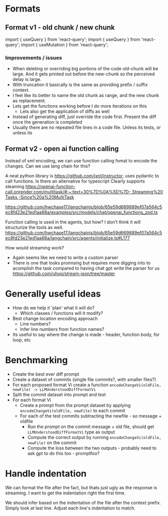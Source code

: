 # Formats

## Format v1 - old chunk / new chunk
<file path="">
<change summary="Updating imports to account for previous change">
<old-chunk>
import { useQuery } from 'react-query';
</old-chunk>
<new-chunk>
import { useQuery } from 'react-query';
import { useMutation } from 'react-query';
</new-chunk>
</change>

### Improvements / issues
- When deleting or overriding big portions of the code old-chunk will be large. And it gets printed out before the new-chunk so the perceived delay is large.
- With truncation it basically is the same as providing prefix / suffix context.
- I feel like its better to name the old chunk as range, and the new chunk as replacement.
- Lets get the functions working before I do more iterations on this
  - Lets also get the application of diffs as well
- Instead of generating diff, just override the code first. Present the diff once the generation is completed
- Usually there are no repeated file lines in a code file. Unless its tests, or unless its


## Format v2 - open ai function calling
Instead of xml encoding, we can use function calling fomat to encode the changes.
Can we use lang chain for this?

A neat python library is https://github.com/jxnl/instructor, uses pydantic to call functions.
Is there an alternative for typescript
Clearly supports steaming https://openai-function-call.onrender.com/multitask/#:~:text=30%7D%0A%5D%7D-,Streaming%20Tasks,-Since%20a%20MultiTask

https://github.com/hwchase17/langchainjs/blob/65e59d669889ef07a564c5ec8fd23e21ed1aa68a/examples/src/models/chat/openai_functions_zod.ts

Function calling is used in the agents, but how? I don't think it will structurize the tools as well.
https://github.com/hwchase17/langchainjs/blob/65e59d669889ef07a564c5ec8fd23e21ed1aa68a/langchain/src/agents/initialize.ts#L177

How would streaming work?
- Again seems like we need to write a custom parser
- There is one that looks promising but requires more digging into to acomplish the task compared to having chat gpt write the parser for us https://github.com/uhop/stream-json/tree/master

# Generally useful ideas
- How do we help it 'plan' what it will do?
  - Which classes / functions will it modify?
- Best change location encoding approach 
  - Line numbers?
  - Infer line numbers from function names?
- Its useful to say where the change is made - header, function body, for loop, etc

# Benchmarking
- Create the best ever diff prompt
- Create a dataset of commits (single file commits?, with smaller files?)
- For each proposed format Vi create a function `encodeChangeVi(oldFile, newFile) -> LLMUnderstoodDiffFormatVi`
- Split the commit dataset into prompt and test
- For each format Vi
  - Create a prompt from the prompt dataset by applying `encodeChangeVi(oldFile, newFile)` to each commit
  - For each of the test commits subtracting the newfile - so message + oldfile
    - Run the prompt on the commit message + old file, should get `LLMUnderstoodDiffFormatVi` type as output
    - Compute the correct output by running `encodeChangeVi(oldFile, newFile)` on the commit
    - Compute the loss between the two outputs - probably need to ask gpt to do this too - promptfoo?


# Handle indentation
We can format the file after the fact, but thats just ugly as the response is streaming.
I want to get the indentation right the first time.

We should infer based on the indentation of the file after the context prefix. 
Simply look at last line.
Adjust each line's indentation to match.

